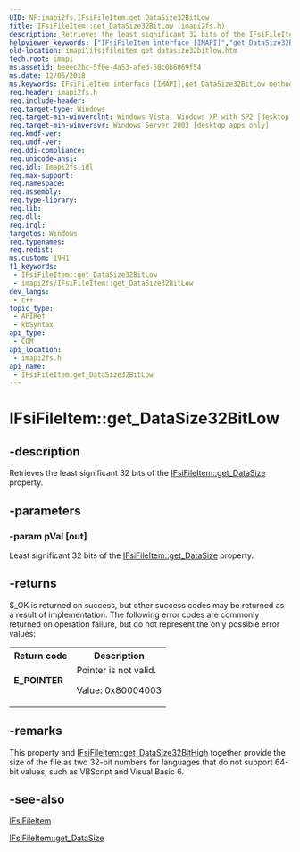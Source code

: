 ```yaml
---
UID: NF:imapi2fs.IFsiFileItem.get_DataSize32BitLow
title: IFsiFileItem::get_DataSize32BitLow (imapi2fs.h)
description: Retrieves the least significant 32 bits of the IFsiFileItem::get_DataSize property.
helpviewer_keywords: ["IFsiFileItem interface [IMAPI]","get_DataSize32BitLow method","IFsiFileItem.get_DataSize32BitLow","IFsiFileItem::get_DataSize32BitLow","get_DataSize32BitLow","get_DataSize32BitLow method [IMAPI]","get_DataSize32BitLow method [IMAPI]","IFsiFileItem interface","imapi.ifsifileitem_get_datasize32bitlow","imapi2fs/IFsiFileItem::get_DataSize32BitLow"]
old-location: imapi\ifsifileitem_get_datasize32bitlow.htm
tech.root: imapi
ms.assetid: beeec2bc-5f0e-4a53-afed-50c0b6069f54
ms.date: 12/05/2018
ms.keywords: IFsiFileItem interface [IMAPI],get_DataSize32BitLow method, IFsiFileItem.get_DataSize32BitLow, IFsiFileItem::get_DataSize32BitLow, get_DataSize32BitLow, get_DataSize32BitLow method [IMAPI], get_DataSize32BitLow method [IMAPI],IFsiFileItem interface, imapi.ifsifileitem_get_datasize32bitlow, imapi2fs/IFsiFileItem::get_DataSize32BitLow
req.header: imapi2fs.h
req.include-header: 
req.target-type: Windows
req.target-min-winverclnt: Windows Vista, Windows XP with SP2 [desktop apps only]
req.target-min-winversvr: Windows Server 2003 [desktop apps only]
req.kmdf-ver: 
req.umdf-ver: 
req.ddi-compliance: 
req.unicode-ansi: 
req.idl: Imapi2fs.idl
req.max-support: 
req.namespace: 
req.assembly: 
req.type-library: 
req.lib: 
req.dll: 
req.irql: 
targetos: Windows
req.typenames: 
req.redist: 
ms.custom: 19H1
f1_keywords:
 - IFsiFileItem::get_DataSize32BitLow
 - imapi2fs/IFsiFileItem::get_DataSize32BitLow
dev_langs:
 - c++
topic_type:
 - APIRef
 - kbSyntax
api_type:
 - COM
api_location:
 - imapi2fs.h
api_name:
 - IFsiFileItem.get_DataSize32BitLow
---
```


# IFsiFileItem::get_DataSize32BitLow


## -description

Retrieves the least significant 32 bits of the <a href="https://docs.microsoft.com/windows/desktop/api/imapi2fs/nf-imapi2fs-ifsifileitem-get_datasize">IFsiFileItem::get_DataSize</a> property.

## -parameters

### -param pVal [out]

Least significant 32 bits of the <a href="https://docs.microsoft.com/windows/desktop/api/imapi2fs/nf-imapi2fs-ifsifileitem-get_datasize">IFsiFileItem::get_DataSize</a> property.

## -returns

S_OK is returned on success, but other success codes may be returned as a result of implementation. The following error codes are commonly returned on operation failure, but do not represent the only possible error values:

<table>
<tr>
<th>Return code</th>
<th>Description</th>
</tr>
<tr>
<td width="40%">
<dl>
<dt><b>E_POINTER</b></dt>
</dl>
</td>
<td width="60%">
Pointer is not valid.

Value: 0x80004003

</td>
</tr>
</table>

## -remarks

This property and <a href="https://docs.microsoft.com/windows/desktop/api/imapi2fs/nf-imapi2fs-ifsifileitem-get_datasize32bithigh">IFsiFileItem::get_DataSize32BitHigh</a> together  provide the size of the file as two 32-bit numbers for languages that do not support 64-bit values, such as VBScript and Visual Basic 6.

## -see-also

<a href="https://docs.microsoft.com/windows/desktop/api/imapi2fs/nn-imapi2fs-ifsifileitem">IFsiFileItem</a>



<a href="https://docs.microsoft.com/windows/desktop/api/imapi2fs/nf-imapi2fs-ifsifileitem-get_datasize">IFsiFileItem::get_DataSize</a>

